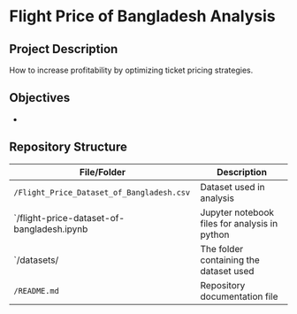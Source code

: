 # Flight Price of Bangladesh Analysis

## Project Description
How to increase profitability by optimizing ticket pricing strategies.

## Objectives
-

## Repository Structure
| File/Folder                                | Description                                   |
|--------------------------------------------|-----------------------------------------------|
| `/Flight_Price_Dataset_of_Bangladesh.csv`  | Dataset used in analysis                      |
| `/flight-price-dataset-of-bangladesh.ipynb | Jupyter notebook files for analysis in python |
| `/datasets/                                | The folder containing the dataset used        |
| `/README.md`                               | Repository documentation file                 |